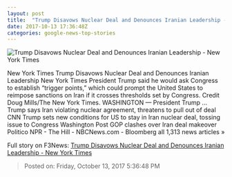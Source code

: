 ```yaml
---
layout: post
title:  "Trump Disavows Nuclear Deal and Denounces Iranian Leadership - New York Times"
date: 2017-10-13 17:36:48Z
categories: google-news-top-stories
---
```


![Trump Disavows Nuclear Deal and Denounces Iranian Leadership - New York Times](https://static01.nyt.com/images/2017/10/14/us/14dc-nukes-alpha/14dc-nukes-alpha-facebookJumbo-v2.jpg)

New York Times Trump Disavows Nuclear Deal and Denounces Iranian Leadership New York Times President Trump said he would ask Congress to establish “trigger points,” which could prompt the United States to reimpose sanctions on Iran if it crosses thresholds set by Congress. Credit Doug Mills/The New York Times. WASHINGTON — President Trump ... Trump says Iran violating nuclear agreement, threatens to pull out of deal CNN Trump sets new conditions for US to stay in Iran nuclear deal, tossing issue to Congress Washington Post GOP clashes over Iran deal makeover Politico NPR - The Hill - NBCNews.com - Bloomberg all 1,313 news articles »


Full story on F3News: [Trump Disavows Nuclear Deal and Denounces Iranian Leadership - New York Times](http://www.f3nws.com/n/YbkgdF)

> Posted on: Friday, October 13, 2017 5:36:48 PM
